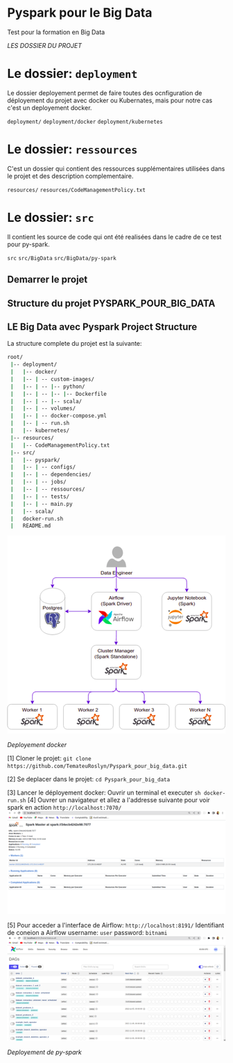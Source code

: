# Pyspark pour le Big Data
Test pour la formation en Big Data


*LES DOSSIER DU PROJET*
# Le dossier: `deployment`

Le dossier deployement permet de faire toutes des ocnfiguration de déployement du projet avec docker ou Kubernates, mais pour notre cas c'est un deployement docker.

`deployment/`
`deployment/docker`
`deployment/kubernetes`

# Le dossier: `ressources`

C'est un dossier qui contient des ressources supplémentaires utilisées dans le projet et des description complementaire.

`resources/`
`resources/CodeManagementPolicy.txt`

# Le dossier: `src`

Il contient les source de code qui ont été realisées dans le cadre de ce test pour py-spark.

`src`
`src/BigData`
`src/BigData/py-spark`

## Demarrer le projet

## Structure du projet PYSPARK_POUR_BIG_DATA

## LE Big Data avec Pyspark Project Structure

La structure complete du projet est la suivante:

```bash
root/
 |-- deployment/
 |   |-- docker/
 |   |-- | -- custom-images/
 |   |-- | -- |-- python/
 |   |-- | -- |-- |-- Dockerfile
 |   |-- | -- |-- scala/
 |   |-- | -- volumes/
 |   |-- | -- docker-compose.yml
 |   |-- | -- run.sh
 |   |-- kubernetes/
 |-- resources/
 |   |-- CodeManagementPolicy.txt
 |-- src/
 |   |-- pyspark/
 |   |-- | -- configs/
 |   |-- | -- dependencies/
 |   |-- | -- jobs/
 |   |-- | -- ressources/
 |   |-- | -- tests/
 |   |-- | -- main.py
 |   |-- scala/
 |   docker-run.sh
 |   README.md
```

![Architecture du projet](./doc/architecture.png)


*Deployement docker*

[1] Cloner le projet:
    `git clone https://github.com/TemateuRoslyn/Pyspark_pour_big_data.git`

[2] Se deplacer dans le projet:
    `cd Pyspark_pour_big_data`

[3] Lancer le déployement docker: Ouvrir un terminal et executer
    `sh docker-run.sh`
[4] Ouvrer un navigateur et allez a l'addresse suivante pour voir spark en action
    `http://localhost:7070/`
    ![Apache spark home page](./doc/apache-spark-home.png)

[5] Pour acceder a l'interface de Airflow:
    `http://localhost:8191/`
    Identifiant de coneion a Airflow
    username: `user`
    password: `bitnami`
    ![Apache spark home page](./doc/airflow-home.png)


*Deployement de py-spark*